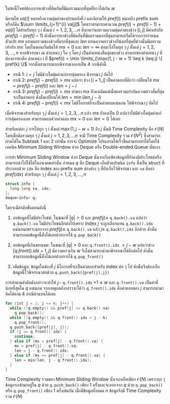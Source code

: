 ในข้อนี้โจทย์ต้องการหาช่วงที่ติดกันที่มีผลรวมมากที่สุดที่ยาวไม่เกิน $w$ 

นิยามให้ $va[i]$ หมายถึงความคุ้มค่าของบ้านหลังที่ $i$ และนิยามให้ $pref(i)$ หมายถึง prefix sum หรือก็คือ $\sum \limits_{j=1}^{i} va[j]$ โดยเราสามารถคำนวณ $pref(i) = pref(i-1) + va[i]$ ได้สำหรับทุก ๆ $i$ ตั้งแต่ $i = 1,2,3,...n$ สังเกตว่าผลรวมความคุ้มค่าของช่วง $[i,j]$ มีค่าเท่ากับ $pref(j) - pref(i-1)$ ดังนั้นการหาช่วงที่ติดกันที่มีผลรวมมากที่สุดสามารถเริ่มได้จากการกำหนดตัวแปร $mx$ แทนผลรวมของช่วงที่มากที่สุดและ $len$ แทนความยาวช่วงที่น้อยที่สุดที่ช่วงนั้นมีผลรวมเท่ากับ $mx$ โดยในตอนเริ่มต้นให้ $mx = 0$ และ $len = \infty$ ต่อมาไล่ในทุก ๆ $j$ ตั้งแต่ $j = 1,2,3,...,n$ หากพิจารณา ณ ตำแหน่ง $j$ ใด ๆ โดย $j$ เป็นตำแหน่งสิ้นสุดของช่วง คำตอบของตำแหน่ง $j$ ที่ต้องการหาคือ ตำแหน่ง $i$ ที่ $pref(i) = \min \limits_{\max(1, j - w + 1) \leq k \leq j} \{ pref(k) \}$ จากนั้นสามารถแยกพิจารณาออกเป็น 4 กรณีดังนี้
* กรณี 1: $i=j$ ไม่มีช่วงใดคุ้มค่าแก่การคุ้มครอง พิจารณา $j$ ถัดไป
* กรณี 2: $pref(j) - pref(i) > mx$ แปลว่า ช่วง $[i+1,j]$ เป็นคำตอบที่ดีกว่า เปลี่ยนให้ $mx = pref(j) - pref(i)$ และ $len = j - i$
* กรณี 3: $pref(j) - pref(i) = mx$ ค่าของ $mx$ ยังคงเดิมแต่เมื่อผลรวมเท่ากันความยาวสั้นที่สุดจะเป็นคำตอบ ดังนั้นเปลี่ยนให้ $len = \min ( len, j - i )$
* กรณี 4: $pref(j) - pref(i) < mx$ ไม่มีโอกาสที่จะเป็นคำตอบแน่นอน ให้พิจารณา $j$ ถัดไป

เมื่อพิจารณาสำหรับทุก ๆ $j$ ตั้งแต่ $j = 1,2,3,..n$ แล้ว $mx$ ยังคงเป็น $0$ แปลว่าไม่มีช่วงใดคุ้มค่าแก่การคุ้มครองเลย สามารถตอบด้วยคำตอบ $mx = 0$ และ $len = 0$ ได้เลย

สำหรับแต่ละ $j$ การไล่ทุก ๆ $i$ ตั้งแต่ $\max ( 1, j-w+1 )$ ถึง $j$ นั้นมี Time Complexity คือ $\mathcal{O}(N)$ โดยเมื่อคิดรวมทุก ๆ $j$ ตั้งแต่ $j = 1,2,3,...n$ จะมี Time Complexity รวม $\mathcal{O}(N^2)$ ซึ่งสามารถผ่านได้ใน Subtask 1 และ 2 เท่านั้น การจะ Optimize โปรแกรมให้เร็วขึ้นสามารถทำได้โดยใช้เทคนิค Minimum Sliding Window ด้วย Deque หรือ Double-ended Queue นั่นเอง

การทำ Minimum Sliding Window ด้วย Deque นั้นจะเก็บเพียงข้อมูลที่ยังคงมีประโยชน์หรือสามารถนำไปใช้ได้ในอนาคตเท่านั้น กำหนด $q$ คือ Deque เก็บตัวแปรชนิด `info` ซึ่งเป็น struct ที่ประกอบด้วย `idx` คือ index ของ prefix sum ช่องต่าง ๆ ที่ยังเก็บไว้พิจารณา และ `va` คือค่า $pref(idx)$ สำหรับทุก ๆ $j$ ตั้งแต่ $j=1,2,3,...,n$ 
```cpp
struct info {
  long long va, idx;
};
deque<info> q;
```
โดยจะมีลำดับขั้นตอนดังนี้
1. ลบข้อมูลที่ไม่มีประโยชน์: ในขณะที่ $|q| > 0$ และ $pref(j) \leq$ `q.back().va` แปลว่า `q.back().va` ไม่มีประโยชน์อีกต่อไปเพราะ index $j$ จะถูกเลือกแทน `q.back().idx` แน่นอนเพราะนอกจาก $pref(j) \leq$ `q.back().va` แล้ว $j \geq$ `q.back().idx` อีกด้วย ดังนั้นสามารถลบข้อมูลนี้ทิ้งได้เลยด้วยการใช้ `q.pop_back()` 

2. ลบข้อมูลที่เกินขอบเขต: ในขณะที่ $|q| > 0$ และ `q.front().idx` $< j - w$ แปลว่าช่วง $[q.front().idx+1,j]$ มีความยาวเกิน $w$ จึงไม่สามารถนำมาพิจารณาได้อีกต่อไป ดังนั้นสามารถลบข้อมูลนี้ทิ้งได้เลยด้วยการใช้ `q.pop_front()` 

3. เพิ่มข้อมูล: ข้อมูลในช่องที่ $j$ มีโอกาสที่จะเป็นคำตอบสำหรับ index ต่อ ๆ ไป ดังนั้นจึงต้องเก็บข้อมูลนี้ไว้พิจารณาต่อด้วย `q.push_back({pref(j),j})`

การทำตามลำดับดังกล่าวจะทำให้ $j -$ `q.front().idx` $+ 1 \leq w$ และ `q.front().va` เป็นค่าที่น้อยที่สุดใน $q$ แน่นอน จากเหตุผลดังกล่าวจะได้ว่า `q.front().idx` คือคำตอบของ $j$ สามารถนำมาคิดได้ตาม 4 กรณีด้านบนได้เลย

```cpp 
for (int j = 1; j <= n; j++) {
  while (!q.empty() && pref[j] <= q.back().va)
    q.pop_back();
  while (!q.empty() && q.front().idx < j - k)
    q.pop_front();
  q.push_back({pref[j], j});
  if (j == q.front().idx) {
    continue;
  } else if (mx < pref[j] - q.front().va) {
    mx = pref[j] - q.front().va;
    len = j - q.front().idx;
  } else if (mx == pref[j] - q.front().va) {
    len = min(len, j - q.front().idx);
  }
}
```

Time Complexity รวมของ Minimum Sliding Window นั้นจะเหลือเพียง $\mathcal{O}(N)$ เพราะทุก ๆ ข้อมูลจะเข้ามาอยู่ใน $q$ ด้วย `q.push_back()` เพียง 1 ครั้งและจะออกจาก $q$ ด้วย `q.pop_back()` หรือ `q.pop_front()` เพียง 1 ครั้งเช่นกัน เมื่อมีข้อมูลทั้งหมด $n$ ข้อมูลจึงมี Time Complexity รวม $\mathcal{O}(N)$ 